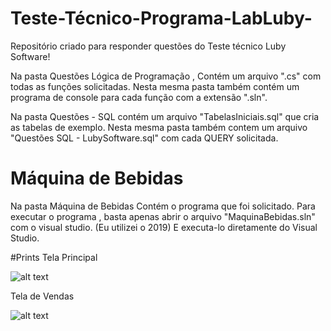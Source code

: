 # Teste-Técnico-Programa-LabLuby-
Repositório criado para responder questões do Teste técnico Luby Software!

Na pasta Questões Lógica de Programação , Contém um arquivo ".cs" com todas as funções solicitadas.
Nesta mesma pasta também contém um programa de console para cada função com a extensão ".sln".

Na pasta Questões - SQL contém um arquivo "TabelasIniciais.sql" que cria as tabelas de exemplo.
Nesta mesma pasta também contem um arquivo "Questões SQL - LubySoftware.sql" com cada QUERY solicitada.


# Máquina de Bebidas

Na pasta Máquina de Bebidas Contém o programa que foi solicitado.
Para executar o programa , basta apenas abrir o  arquivo "MaquinaBebidas.sln" com o visual studio. (Eu utilizei o 2019)
E executa-lo diretamente do Visual Studio.


#Prints
Tela Principal

![alt text](https://github.com/hun251/Teste-Tecnico-Programa-LabLuby-/blob/main/Maquina%20de%20Bebidas%20Prints/Principal.png)

Tela de Vendas

![alt text](https://github.com/hun251/Teste-Tecnico-Programa-LabLuby-/blob/main/Maquina%20de%20Bebidas%20Prints/ListaVendas.png)
